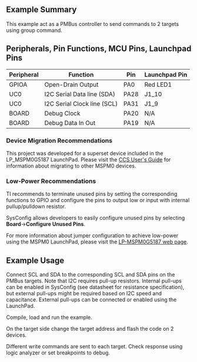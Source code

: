 ## Example Summary

This example act as a PMBus controller to send commands to 2 targets using group command.

## Peripherals, Pin Functions, MCU Pins, Launchpad Pins
| Peripheral | Function | Pin | Launchpad Pin |
| --- | --- | --- | --- |
| GPIOA | Open-Drain Output | PA0 | Red LED1 |
| UC0 | I2C Serial Data line (SDA) | PA28 | J1_10 |
| UC0 | I2C Serial Clock line (SCL) | PA31 | J1_9 |
| BOARD | Debug Clock | PA20 | N/A |
| BOARD | Debug Data In Out | PA19 | N/A |

### Device Migration Recommendations
This project was developed for a superset device included in the LP_MSPM0G5187 LaunchPad. Please
visit the [CCS User's Guide](https://software-dl.ti.com/msp430/esd/MSPM0-SDK/latest/docs/english/tools/ccs_ide_guide/doc_guide/doc_guide-srcs/ccs_ide_guide.html#manual-migration)
for information about migrating to other MSPM0 devices.

### Low-Power Recommendations
TI recommends to terminate unused pins by setting the corresponding functions to
GPIO and configure the pins to output low or input with internal
pullup/pulldown resistor.

SysConfig allows developers to easily configure unused pins by selecting **Board**→**Configure Unused Pins**.

For more information about jumper configuration to achieve low-power using the
MSPM0 LaunchPad, please visit the [LP-MSPM0G5187 web page](https://www.ti.com/tool/LP-MSPM0G5187).

## Example Usage

Connect SCL and SDA to the corresponding SCL and SDA pins on the PMBus targets.
Note that I2C requires pull-up resistors. Internal pull-ups can be enabled in
SysConfig (see datasheet for resistance specification), but external pull-ups
might be required based on I2C speed and capacitance. External pull-ups can be
connected or enabled using the LaunchPad.

Compile, load and run the example.

On the target side change the target address and flash the code on 2 devices.

Different write commands are sent to each target. Check response using logic analyzer or set breakpoints to debug.
